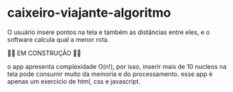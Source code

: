 # caixeiro-viajante-algoritmo
O usuário insere pontos na tela e também as distâncias entre eles, e o software calcula qual a menor rota.

🚧🚧 EM CONSTRUÇÃO 🚧🚧

o app apresenta complexidade O(n!), por isso, inserir mais de 10 nucleos na tela pode consumir muito da memoria e do processamento.
esse app é apenas um exercicio de html, css e javascript.


